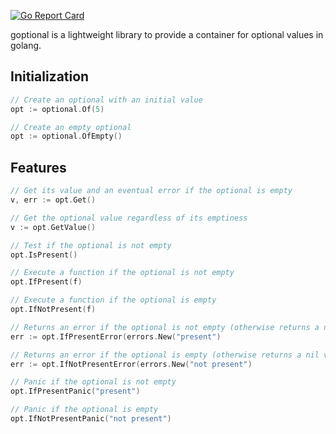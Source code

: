 [![Go Report Card](https://goreportcard.com/badge/gojp/goreportcard)](https://goreportcard.com/report/gojp/goreportcard)

goptional is a lightweight library to provide a container for optional values in golang.

## Initialization

```go
// Create an optional with an initial value
opt := optional.Of(5)

// Create an empty optional
opt := optional.OfEmpty()
```

## Features


```go
// Get its value and an eventual error if the optional is empty
v, err := opt.Get()

// Get the optional value regardless of its emptiness
v := opt.GetValue()

// Test if the optional is not empty
opt.IsPresent()

// Execute a function if the optional is not empty
opt.IfPresent(f)

// Execute a function if the optional is empty
opt.IfNotPresent(f)

// Returns an error if the optional is not empty (otherwise returns a nil value)
err := opt.IfPresentError(errors.New("present")

// Returns an error if the optional is empty (otherwise returns a nil value)
err := opt.IfNotPresentError(errors.New("not present")

// Panic if the optional is not empty
opt.IfPresentPanic("present")

// Panic if the optional is empty
opt.IfNotPresentPanic("not present")
```